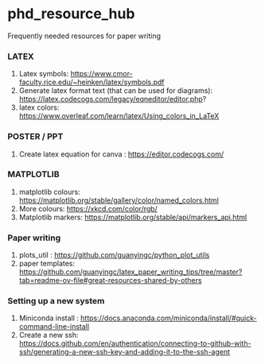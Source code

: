 # phd_resource_hub
Frequently needed resources for paper writing

### LATEX
1. Latex symbols: https://www.cmor-faculty.rice.edu/~heinken/latex/symbols.pdf
2. Generate latex format text (that can be used for diagrams): https://latex.codecogs.com/legacy/eqneditor/editor.php?
3. latex colors: https://www.overleaf.com/learn/latex/Using_colors_in_LaTeX

### POSTER / PPT
1. Create latex equation for canva : https://editor.codecogs.com/

### MATPLOTLIB
1. matplotlib colours: https://matplotlib.org/stable/gallery/color/named_colors.html
2. More colours: https://xkcd.com/color/rgb/
3. Matplotlib markers: https://matplotlib.org/stable/api/markers_api.html

### Paper writing
1. plots_util : https://github.com/guanyingc/python_plot_utils
2. paper templates: https://github.com/guanyingc/latex_paper_writing_tips/tree/master?tab=readme-ov-file#great-resources-shared-by-others

### Setting up a new system
1. Miniconda install : https://docs.anaconda.com/miniconda/install/#quick-command-line-install
2. Create a new ssh: https://docs.github.com/en/authentication/connecting-to-github-with-ssh/generating-a-new-ssh-key-and-adding-it-to-the-ssh-agent
